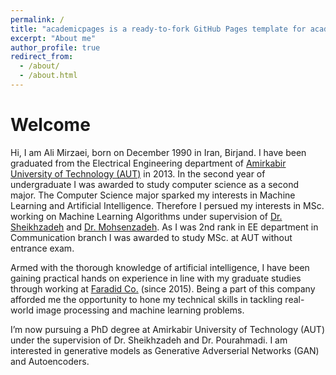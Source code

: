 ```yaml
---
permalink: /
title: "academicpages is a ready-to-fork GitHub Pages template for academic personal websites"
excerpt: "About me"
author_profile: true
redirect_from: 
  - /about/
  - /about.html
---
```



Welcome
=======
Hi,
I am Ali Mirzaei, born on December 1990 in Iran, Birjand. I have been graduated from the Electrical Engineering department of [Amirkabir University of Technology (AUT)](http://www.aut.ac.ir/aut/fa/) in 2013. In the second year of undergraduate I was awarded to study computer science as a second major. The Computer Science major sparked my interests in  Machine Learning and Artificial Intelligence. Therefore I persued my interests in MSc. working on Machine Learning Algorithms under supervision of [Dr. Sheikhzadeh](http://www.aut.ac.ir/official/main.asp?uid=hsheikh) and [Dr. Mohsenzadeh](https://sites.google.com/site/dryaldamohsenzadeh/). As I was 2nd rank in EE department in Communication branch I was awarded to study MSc. at AUT without entrance exam. 

Armed with the thorough knowledge of artificial intelligence, I have been gaining practical hands on experience in line with my graduate studies through working at [Faradid Co.](www.faraadid.com) (since 2015). Being a part of this company afforded me the opportunity to hone my technical skills in tackling real-world image processing and machine learning problems. 

I’m now pursuing a PhD degree at Amirkabir University of Technology (AUT) under the supervision of Dr. Sheikhzadeh and Dr. Pourahmadi. I am interested in generative models as Generative Adverserial Networks (GAN) and Autoencoders.
